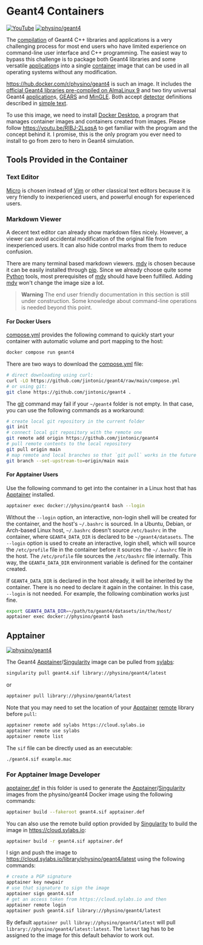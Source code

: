 # Geant4 Containers

[![YouTube](https://img.shields.io/badge/You-Tube-red?style=flat)](https://youtu.be/huNM04tHaiI)
[![physino/geant4](https://img.shields.io/badge/physino-geant4-blue?style=flat)](https://hub.docker.com/r/physino/geant4)

The [compilation][] of Geant4 C++ libraries and applications is a very challenging process for most end users who have limited experience on command-line user interface and C++ programming. The easiest way to bypass this challenge is to package both Geant4 libraries and some versatile [application]s into a single [container][] image that can be used in all operating systems without any modification.

[compilation]: https://www.youtube.com/playlist?list=PLw3G-vTgPrdB9Nt2ekl2oL1yoqEC294Uf
[container]: https://www.docker.com/resources/what-container

<https://hub.docker.com/r/physino/geant4> is such an image. It includes the [official Geant4 libraries pre-compiled on AlmaLinux 9](https://geant4.org/download) and two tiny universal Geant4 [application]s, [GEARS][] and [MinGLE][]. Both accept [detector](../../detector) definitions described in [simple text](../../detector).

[application]: https://www.youtube.com/watch?v=3g9CkyBS31o

To use this image, we need to install [Docker Desktop][], a program that manages container images and containers created from images. Please follow <https://youtu.be/RIBJ-2LsqsA> to get familiar with the program and the concept behind it. I promise, this is the only program you ever need to install to go from zero to hero in Geant4 simulation.

[Docker Desktop]: https://www.docker.com/products/docker-desktop

## Tools Provided in the Container

### Text Editor
[Micro][] is chosen instead of [Vim][] or other classical text editors because it is very friendly to inexperienced users, and powerful enough for experienced users.

### Markdown Viewer
A decent text editor can already show markdown files nicely. However, a viewer can avoid accidental modification of the original file from inexperienced users. It can also hide control marks from them to reduce confusion.

There are many terminal based markdown viewers. [mdv][] is chosen because it can be easily installed through [pip][]. Since we already choose quite some [Python][] tools, most prerequisites of [mdv][] should have been fulfilled. Adding [mdv][] won't change the image size a lot.

[Micro]: https://micro-editor.github.io
[Vim]: https://www.vim.org
[mdv]: https://github.com/axiros/terminal_markdown_viewer
[pip]: https://pypi.org/project/pip
[Python]: https://www.python.org

> **Warning**
> The end user friendly documentation in this section is still under construction.
> Some knowledge about command-line operations is needed beyond this point.

#### For Docker Users

[compose.yml][] provides the following command to quickly start your container with automatic volume and port mapping to the host:

```sh
docker compose run geant4
```

There are two ways to download the [compose.yml](compose.yml) file:

```sh
# direct downloading using curl:
curl -LO https://github.com/jintonic/geant4/raw/main/compose.yml
# or using git:
git clone https://github.com/jintonic/geant4 .
```

The [git][] command may fail if your `~/geant4` folder is not empty. In that case, you can use the following commands as a workaround:

```sh
# create local git repository in the current folder
git init
# connect local git repository with the remote one
git remote add origin https://github.com/jintonic/geant4
# pull remote contents to the local repository
git pull origin main
# map remote and local branches so that `git pull` works in the future
git branch --set-upstream-to=origin/main main
```

#### For Apptainer Users

Use the following command to get into the container in a Linux host that has [Apptainer][] installed.

```sh
apptainer exec docker://physino/geant4 bash --login
```

Without the `--login` option, an interactive, non-login shell will be created for the container, and the host's `~/.bashrc` is sourced. In a Ubuntu, Debian, or Arch-based Linux host, `~/.bashrc` doesn't source `/etc/bashrc` in the container, where `GEANT4_DATA_DIR` is declared to be `~/geant4/datasets`. The `--login` option is used to create an interactive, login shell, which will source the `/etc/profile` file in the container before it sources the `~/.bashrc` file in the host. The `/etc/profile` file sources the `/etc/bashrc` file internally. This way, the `GEANT4_DATA_DIR` environment variable is defined for the container created.

If `GEANT4_DATA_DIR` is declared in the host already, it will be inherited by the container. There is no need to declare it again in the container. In this case, `--login` is not needed. For example, the following combination works just fine.

```sh
export GEANT4_DATA_DIR=~/path/to/geant4/datasets/in/the/host/
apptainer exec docker://physino/geant4 bash
```

## Apptainer

[![physino/geant4](https://img.shields.io/badge/physino-geant4-blue?style=flat)](https://cloud.sylabs.io/library/physino/geant4/latest)

The Geant4 [Apptainer][]/[Singularity][] image can be pulled from [sylabs][]:

```sh
singularity pull geant4.sif library://physino/geant4/latest
```

or

```sh
apptainer pull library://physino/geant4/latest
```

Note that you may need to set the location of your [Apptainer][] [remote][] library before `pull`:

```sh
apptainer remote add sylabs https://cloud.sylabs.io
apptainer remote use sylabs
apptainer remote list
```

The `sif` file can be directly used as an executable:
```sh
./geant4.sif example.mac
```

### For Apptainer Image Developer

[apptainer.def](apptainer.def) in this folder is used to generate the [Apptainer][]/[Singularity][] images from the physino/geant4 Docker image using the following commands:

```sh
apptainer build --fakeroot geant4.sif apptainer.def
```

You can also use the remote build option provided by [Singularity][] to build the image in <https://cloud.sylabs.io>:

```sh
apptainer build -r geant4.sif apptainer.def
```

I sign and push the image to <https://cloud.sylabs.io/library/physino/geant4/latest> using the following commands:

```sh
# create a PGP signature
apptainer key newpair
# use that signature to sign the image
apptainer sign geant4.sif
# get an access token from https://cloud.sylabs.io and then
apptainer remote login
apptainer push geant4.sif library://physino/geant4/latest
```

By default `apptainer pull libray://physino/geant4/latest` will pull `library://physino/geant4/latest:latest`. The `latest` tag has to be assigned to the image for this default behavior to work out.

[GEARS]: https://github.com/jintonic/gears
[MinGLE]: https://github.com/jintonic/mingle
[compose.yml]: https://github.com/jintonic/geant4/blob/main/compose.yml
[Apptainer]: https://apptainer.org
[Singularity]: https://en.wikipedia.org/wiki/Singularity_(software)
[sylabs]: https://cloud.sylabs.io/library/physino/geant4/latest
[remote]: https://apptainer.org/docs/user/1.0/endpoint.html
[StackOverflow]: https://stackoverflow.com
[git]: https://git-scm.com
